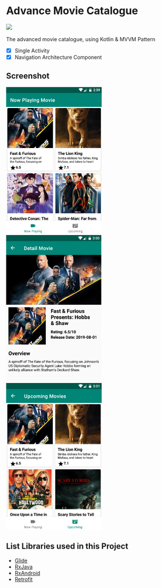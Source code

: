 # Advance Movie Catalogue

<a href="https://travis-ci.org/ariastro/Advance-Movie-Catalogue"><img src="https://travis-ci.org/ariastro/Advance-Movie-Catalogue.svg?branch=master"></a>

The advanced movie catalogue, using Kotlin & MVVM Pattern

- [x] Single Activity
- [x] Navigation Architecture Component

## Screenshot

<img src="https://github.com/ariastro/Advance-Movie-Catalogue/blob/master/screenshot/ss1.png" height="400"/> <img src="https://github.com/ariastro/Advance-Movie-Catalogue/blob/master/screenshot/ss2.png" height="400"/> <img src="https://github.com/ariastro/Advance-Movie-Catalogue/blob/master/screenshot/ss3.png" height="400"/>

## List Libraries used in this Project

- <a href="https://github.com/bumptech/glide">Glide</a>
- <a href="https://github.com/ReactiveX/RxJava">RxJava</a>
- <a href="https://github.com/ReactiveX/RxAndroid">RxAndroid</a>
- <a href="https://square.github.io/retrofit/">Retrofit</a>
